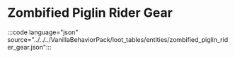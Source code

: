 # Zombified Piglin Rider Gear

:::code language="json" source="../../../VanillaBehaviorPack/loot_tables/entities/zombified_piglin_rider_gear.json":::